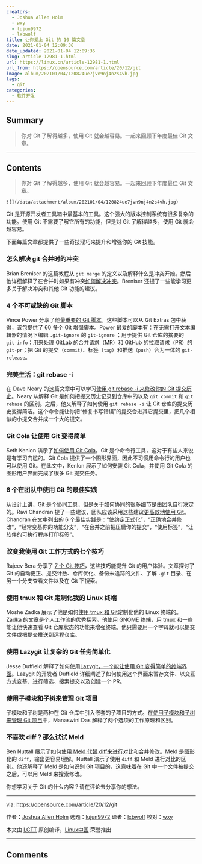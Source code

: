 ```yaml
---
creators:
  - Joshua Allen Holm
  - wxy
  - lujun9972
  - lxbwolf
title: 让你爱上 Git 的 10 篇文章
date: 2021-01-04 12:09:36
date_updated: 2021-01-04 12:09:36
slug: article-12981-1.html
url: https://linux.cn/article-12981-1.html
url_from: https://opensource.com/article/20/12/git
image: album/202101/04/120824ue7jvn9nj4n2s4vh.jpg
tags:
  - git
categories:
  - 软件开发
---
```


## Summary

> 你对 Git 了解得越多，使用 Git 就会越容易。一起来回顾下年度最佳 Git 文章。

***

<!-- more -->

## Contents

> 
> 你对 Git 了解得越多，使用 Git 就会越容易。一起来回顾下年度最佳 Git 文章。
> 
> 
> 

`![](/data/attachment/album/202101/04/120824ue7jvn9nj4n2s4vh.jpg)`

Git 是开源开发者工具箱中最基本的工具。这个强大的版本控制系统有很多复杂的功能。使用 Git 不需要了解它所有的功能，但是对 Git 了解得越多，使用 Git 就会越容易。

下面每篇文章都提供了一些奇技淫巧来提升和增强你的 Git 技能。

### 怎么解决 git 合并时的冲突

Brian Breniser 的这篇教程从 `git merge` 的定义以及解释什么是冲突开始。然后他详细解释了在合并时如果有冲突[如何解决冲突](https://opensource.com/article/20/4/git-merge-conflict)。Breniser 还提了一些能学习更多关于解决冲突和其他 Git 功能的建议。

### 4 个不可或缺的 Git 脚本

Vince Power 分享了他[最重要的 Git 脚本](https://linux.cn/article-12180-1.html)。这些脚本可以从 Git Extras 包中获得，该包提供了 60 多个 Git 增强脚本。Power 最爱的脚本有：在无需打开文本编辑器的情况下编辑 `.git-ignore` 的 `git-ignore` ；用于提供 Git 仓库的摘要的 `git-info`；用来处理 GitLab 的合并请求（MR）和 GitHub 的拉取请求（PR）的 `git-pr`；把 Git 的提交（`commit`）、标签（`tag`）和推送（`push`）合为一体的 `git-release`。

### 完美生活：git rebase -i

在 Dave Neary 的这篇文章中可以学习[使用 git rebase -i 来修改你的 Git 提交历史](https://linux.cn/article-12231-1.html)。Neary 从解释 Git 是如何把提交历史记录到仓库中的以及 `git commit` 和 `git rebase` 的区别。之后，他又解释了如何使用 `git rebase -i` 让 Git 仓库的提交历史变得简洁。这个命令能让你把“修复书写错误”的提交合进其它提交里，把几个相似的小提交合并成一个大的提交。

### Git Cola 让使用 Git 变得简单

Seth Kenlon 演示了[如何使用 Git Cola](https://opensource.com/article/20/3/git-cola)。Git 是个命令行工具，这对于有些人来说是有学习门槛的。Git Cola 提供了一个图形界面，因此不习惯用命令行的用户也可以使用 Git。在此文中，Kenlon 展示了如何安装 Git Cola，并使用 Git Cola 的图形用户界面完成了很多 Git 提交任务。

### 6 个在团队中使用 Git 的最佳实践

从设计上讲，Git 是个协同工具，但是关于如何协同的很多细节是由团队自行决定的。Ravi Chandran 提了一些建议，团队应该采用这些建议[更高效地使用 Git](https://linux.cn/article-12621-1.html)。Chandran 在文中列出的 6 个最佳实践是：“使约定正式化”，“正确地合并修改”，“经常变基你的功能分支”，“在合并之前把压扁你的提交”，“使用标签”，“让软件的可执行程序打印标签”。

### 改变我使用 Git 工作方式的七个技巧

Rajeev Bera 分享了 [7 个 Git 技巧](https://linux.cn/article-12894-1.html)，这些技巧能提升 Git 的用户体验。文章探讨了 Git 的自动更正、提交计数、仓库优化、备份未追踪的文件、了解 `.git` 目录、在另一个分支查看文件以及在 Git 下搜索。

### 使用 tmux 和 Git 定制化我的 Linux 终端

Moshe Zadka 展示了他是如何[使用 tmux 和 Git](https://linux.cn/article-12450-1.html)定制化他的 Linux 终端的。Zadka 的文章是个人工作流的优秀探索。他使用 GNOME 终端，用 tmux 和一些能让他快速查看 Git 仓库状态的功能来增强终端。他只需要用一个字母就可以提交文件或把提交推送到远程仓库。

### 使用 Lazygit 让复杂的 Git 任务简单化

Jesse Duffield 解释了如何使用[Lazygit，一个能让使用 Git 变得简单的终端界面](https://opensource.com/article/20/3/lazygit)。Lazygit 的开发者 Duffield 详细阐述了如何使用这个界面来暂存文件、以交互方式变基、进行筛选、搜索提交以及创建一个 PR。

### 使用子模块和子树来管理 Git 项目

子模块和子树是两种在 Git 仓库中引入嵌套的子项目的方式。在[使用子模块和子树来管理 Git 项目](https://linux.cn/article-12244-1.html)中，Manaswini Das 解释了两个选项的工作原理和区别。

### 不喜欢 diff？那么试试 Meld

Ben Nuttall 展示了如何[使用 Meld 代替 diff](https://linux.cn/article-12067-1.html)来进行对比和合并修改。Meld 是图形化的 `diff`，输出更容易理解。Nuttall 演示了使用 `diff` 和 Meld 进行对比的区别。他还解释了 Meld 是如何识别 Git 项目的，这意味着在 Git 中一个文件被提交之后，可以用 Meld 来搜索修改。

你想学习关于 Git 的什么内容？请在评论去分享你的想法。

---

via: <https://opensource.com/article/20/12/git>

作者：[Joshua Allen Holm](https://opensource.com/users/holmja) 选题：[lujun9972](https://github.com/lujun9972) 译者：[lxbwolf](https://github.com/lxbwolf) 校对：[wxy](https://github.com/wxy)

本文由 [LCTT](https://github.com/LCTT/TranslateProject) 原创编译，[Linux中国](https://linux.cn/) 荣誉推出

***

## Comments

